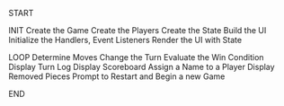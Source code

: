 START

INIT
Create the Game
Create the Players
Create the State
Build the UI
Initialize the Handlers, Event Listeners
Render the UI with State

LOOP
Determine Moves 
Change the Turn
Evaluate the Win Condition
Display Turn Log
Display Scoreboard
Assign a Name to a Player 
Display Removed Pieces
Prompt to Restart and Begin a new Game

END